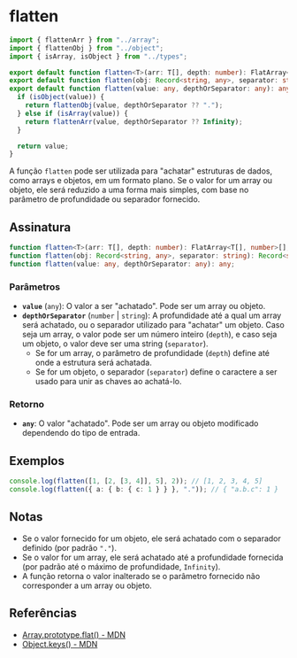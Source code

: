 # flatten

```typescript
import { flattenArr } from "../array";
import { flattenObj } from "../object";
import { isArray, isObject } from "../types";

export default function flatten<T>(arr: T[], depth: number): FlatArray<T[], number>[];
export default function flatten(obj: Record<string, any>, separator: string): Record<string, any>;
export default function flatten(value: any, depthOrSeparator: any): any {
  if (isObject(value)) {
    return flattenObj(value, depthOrSeparator ?? ".");
  } else if (isArray(value)) {
    return flattenArr(value, depthOrSeparator ?? Infinity);
  }

  return value;
}
```

A função `flatten` pode ser utilizada para "achatar" estruturas de dados, como arrays e objetos, em um formato plano. Se o valor for um array ou objeto, ele será reduzido a uma forma mais simples, com base no parâmetro de profundidade ou separador fornecido.

## Assinatura

```typescript
function flatten<T>(arr: T[], depth: number): FlatArray<T[], number>[];
function flatten(obj: Record<string, any>, separator: string): Record<string, any>;
function flatten(value: any, depthOrSeparator: any): any;
```

### Parâmetros

- **`value`** (`any`): O valor a ser "achatado". Pode ser um array ou objeto.
- **`depthOrSeparator`** (`number` | `string`): A profundidade até a qual um array será achatado, ou o separador utilizado para "achatar" um objeto. Caso seja um array, o valor pode ser um número inteiro (`depth`), e caso seja um objeto, o valor deve ser uma string (`separator`).
  - Se for um array, o parâmetro de profundidade (`depth`) define até onde a estrutura será achatada.
  - Se for um objeto, o separador (`separator`) define o caractere a ser usado para unir as chaves ao achatá-lo.

### Retorno

- **`any`**: O valor "achatado". Pode ser um array ou objeto modificado dependendo do tipo de entrada.

## Exemplos

```typescript
console.log(flatten([1, [2, [3, 4]], 5], 2)); // [1, 2, 3, 4, 5]
console.log(flatten({ a: { b: { c: 1 } } }, ".")); // { "a.b.c": 1 }
```

## Notas

- Se o valor fornecido for um objeto, ele será achatado com o separador definido (por padrão `"."`).
- Se o valor for um array, ele será achatado até a profundidade fornecida (por padrão até o máximo de profundidade, `Infinity`).
- A função retorna o valor inalterado se o parâmetro fornecido não corresponder a um array ou objeto.

## Referências

- [Array.prototype.flat() - MDN](https://developer.mozilla.org/en-US/docs/Web/JavaScript/Reference/Global_Objects/Array/flat)
- [Object.keys() - MDN](https://developer.mozilla.org/en-US/docs/Web/JavaScript/Reference/Global_Objects/Object/keys)